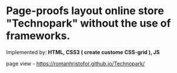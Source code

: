 Page-proofs layout online store "Technopark" without the use of frameworks.
===

Implemented by: **HTML, CSS3 ( create custome CSS-grid ), JS**

page view - https://romanhristofor.github.io/Technopark/
